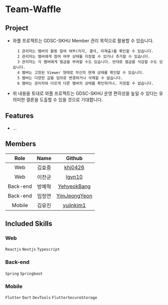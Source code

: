 # Team-Waffle

## Project
- 와플 프로젝트는 GDSC-SKHU Member 관리 목적으로 활용할 수 있습니다.
  ```
    1 관리자는 멤버의 활동 참여 여부(지각, 결석, 미제출)를 확인할 수 있습니다.
    2 관리자는 멤버에게 참여 여부 상태를 지정할 수 있거나 추가할 수 있습니다.
    3 관리자는 각 멤버에게 벌금을 부여할 수도 있습니다. 반대로 벌금을 삭감할 수도 있습니다.
    4 멤버는 고정된 Viewer 형태로 자신의 현재 상태를 확인할 수 있습니다.
    5 멤버는 다양한 값을 임의로 변경하거나 삭제할 수 없습니다. 
    6 멤버는 관리자와 다르게 다른 멤버의 상태를 확인하거나, 지정할 수 없습니다.
  ```
- 위 내용을 토대로 와플 프로젝트는 GDSC-SKHU 운영 편의성을 높일 수 있다는 유의미한 결론을 도출할 수 있을 것으로 기대합니다.

## Features
- ...

## Members
|Role|Name|Github|
|:---:|:---:|:---:|
|Web|김효중|[khj0426](https://github.com/khj0426)|
|Web|이찬균|[lgyn10](https://github.com/lgyn10)|
|Back-end|방예혁|[YehyeokBang](https://github.com/YehyeokBang)|
|Back-end|임정연|[YimJeongYeon](https://github.com/YimJeongYeon)|
|Mobile|김유진|[yujinkim1](https://github.com/yujinkim1)|

## Included Skills
### Web
```Reactjs``` ```Nextjs``` ```Typescript```

### Back-end
```Spring``` ```Springboot```

### Mobile
```Flutter``` ```Dart``` ```DevTools``` ```FlutterSecureStorage``` 
